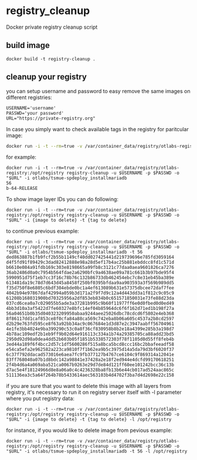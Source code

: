 # registry_cleanup
Docker private registry cleanup script


## build image
```
docker build -t registry-cleanup . 
```

## cleanup your registry
you can setup username and password to easy remove the same images on different registries:
```
USERNAME='username'
PASSWD='your password'
URL="https://private-registry.org"
```

In case you simply want to check available tags in the registry for paritcular image:

``` bash
docker run -i -t --rm=true -v /var/container_data/registry/otlabs-registry:/opt/registry registry-cleanup -u $USERNAME -p $PASSWD -o  "$URL" -i {image_name to delete}
```

for example:
```
docker run -i -t --rm=true -v /var/container_data/registry/otlabs-registry:/opt/registry registry-cleanup -u $USERNAME -p $PASSWD -o  "$URL" -i otlabs/tsmue-spdeploy_installmariadb
56
b-64-RELEASE
```

To show image layer IDs you can do following:
```
docker run -i -t --rm=true -v /var/container_data/registry/otlabs-registry:/opt/registry registry-cleanup -u $USERNAME -p $PASSWD -o  "$URL" -i {image to delete} -t {tag to delete}
```

to continue previous example:
```
docker run -i -t --rm=true -v /var/container_data/registry/otlabs-registry:/opt/registry registry-cleanup -u $USERNAME -p $PASSWD -o  "$URL" -i otlabs/tsmue-spdeploy_installmariadb -t 56 
ded863887b1fb9fcf2b55b1149cf40dd027425441d219739696e785fd3059164
d4f5fd91f89429c3dad82412888e98a28d5ef17b4ac25b881ebddcc8fd1c571d
b6610e084a91fdb169c303e8198665a99fb8c3121c77daa0aea9601826ca7276
36ab2486d0a0c7954b564fdae2a6290bfc9a4638ae09a781c661b3b97bde95f4
5990951d75f1eb7cc3f16c78b76c132b86733db462454ebc7c8e31eb45ba389e
613481da19c78d7d643d45a8458f250bf0395bfdaa9aa903593a3f569b989dd5
f35d750f8e6805c6bdf304ebde0bc1a4ef613089b631e57375dbcee72daf7fee
4042b94e97867daf42994a059b3d171a2f9f7d9c12a4d443dd3a1f812c9c05c9
61208b168031900bd70325956a2df853eb834b0c651571850031e73fe88d23da
037cd6cea0a7c029055b5ade3a37281b995c9b60f11977ff6e0d0fbed0d0ed49
4bb3d10a3af5422d7fe60327e8bfc14ef04b85964dc6f6f162d71ed1b198f27a
56a04651b0b35d040323209950abaa9244aee25026dbc78cdcd6f5802e4eb368
8f86117dd1caf853ce8f0cfa84a88ca569c742eba8b06a605c4537a2b8cd2597
d2b29e763fd595ce8f63a92bb34ac9c067684e1d3d87e2c3947aabff56704961
4e1fe3bb4024e9ba399290c53c0a8f36cf830958b8b2e18a4399e285b3a198d7
4b78ac109edf2b1eb9ff9b02d64e916113c334a1b74a29385705ca88add23bd5
2950d92d98a0dea4dd52b603b05f1851b5338572303f78f1105d0d55ff8feb4b
3ed44a189f6f4bcc2d57c1df5600286f515a8bca5bcd8ccc16bc2bbafeeadf58
e54ca5efa2e962582a223ca9810f7f1b62ea9b5c3975d14a5da79d3bf6020f37
6c37f792ddacad573016e6aea7fc9fb377127b4767ce6104c9f869314a12041e
83ff768040a07b1d8bdc142a98841e37428a2e18f2ed944e4dcfd99170618251
2f4b4d6a4a069aba521ca0067b9263e29d7de84d121ff60ee101242bcc36c13b
d7ac5e4f18124966d8e8a06a0c4c4236328ba8fb13b6e44cb017ad524aac865c
511136ea3c5a64f264b78b5433614aec563103b4d4702f3ba7d4d2698e22c158
```

if you are sure that you want to delete this image with all layers from registry, it's necessary to run it on registry server itself with -l parameter where you put registry data:
```
docker run -i -t --rm=true -v /var/container_data/registry/otlabs-registry:/opt/registry registry-cleanup -u $USERNAME -p $PASSWD -o  "$URL" -i {image to delete} -t {tag to delete} -l /opt/registry
```

for instance, if you would like to delete image from pevious example:
```
docker run -i -t --rm=true -v /var/container_data/registry/otlabs-registry:/opt/registry registry-cleanup -u $USERNAME -p $PASSWD -o  "$URL" -i otlabs/tsmue-spdeploy_installmariadb -t 56 -l /opt/registry
```
